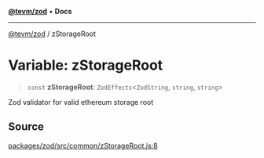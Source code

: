 [**@tevm/zod**](../README.md) • **Docs**

***

[@tevm/zod](../globals.md) / zStorageRoot

# Variable: zStorageRoot

> `const` **zStorageRoot**: `ZodEffects`\<`ZodString`, `string`, `string`\>

Zod validator for valid ethereum storage root

## Source

[packages/zod/src/common/zStorageRoot.js:8](https://github.com/evmts/tevm-monorepo/blob/main/packages/zod/src/common/zStorageRoot.js#L8)
